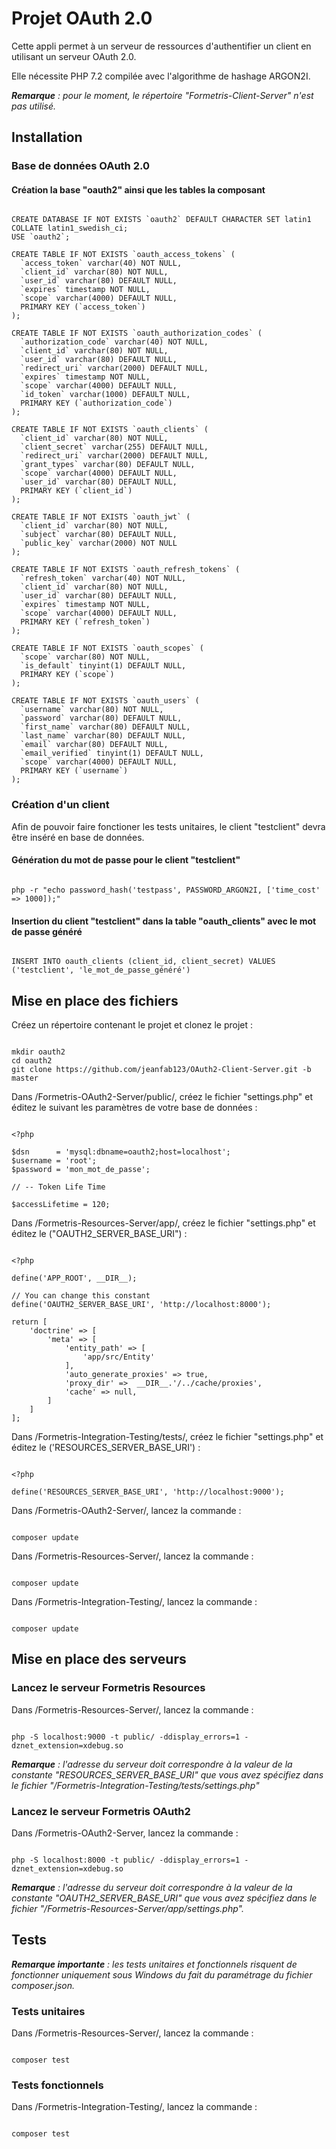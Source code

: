# Projet OAuth 2.0

Cette appli permet à un serveur de ressources d'authentifier un client en utilisant un serveur OAuth 2.0.

Elle nécessite PHP 7.2 compilée avec l'algorithme de hashage ARGON2I.

*__Remarque__ : pour le moment, le répertoire "Formetris-Client-Server" n'est pas utilisé.*

## Installation

### Base de données OAuth 2.0

#### Création la base "oauth2" ainsi que les tables la composant

```

CREATE DATABASE IF NOT EXISTS `oauth2` DEFAULT CHARACTER SET latin1 COLLATE latin1_swedish_ci;
USE `oauth2`;

CREATE TABLE IF NOT EXISTS `oauth_access_tokens` (
  `access_token` varchar(40) NOT NULL,
  `client_id` varchar(80) NOT NULL,
  `user_id` varchar(80) DEFAULT NULL,
  `expires` timestamp NOT NULL,
  `scope` varchar(4000) DEFAULT NULL,
  PRIMARY KEY (`access_token`)
);

CREATE TABLE IF NOT EXISTS `oauth_authorization_codes` (
  `authorization_code` varchar(40) NOT NULL,
  `client_id` varchar(80) NOT NULL,
  `user_id` varchar(80) DEFAULT NULL,
  `redirect_uri` varchar(2000) DEFAULT NULL,
  `expires` timestamp NOT NULL,
  `scope` varchar(4000) DEFAULT NULL,
  `id_token` varchar(1000) DEFAULT NULL,
  PRIMARY KEY (`authorization_code`)
);

CREATE TABLE IF NOT EXISTS `oauth_clients` (
  `client_id` varchar(80) NOT NULL,
  `client_secret` varchar(255) DEFAULT NULL,
  `redirect_uri` varchar(2000) DEFAULT NULL,
  `grant_types` varchar(80) DEFAULT NULL,
  `scope` varchar(4000) DEFAULT NULL,
  `user_id` varchar(80) DEFAULT NULL,
  PRIMARY KEY (`client_id`)
);

CREATE TABLE IF NOT EXISTS `oauth_jwt` (
  `client_id` varchar(80) NOT NULL,
  `subject` varchar(80) DEFAULT NULL,
  `public_key` varchar(2000) NOT NULL
);

CREATE TABLE IF NOT EXISTS `oauth_refresh_tokens` (
  `refresh_token` varchar(40) NOT NULL,
  `client_id` varchar(80) NOT NULL,
  `user_id` varchar(80) DEFAULT NULL,
  `expires` timestamp NOT NULL,
  `scope` varchar(4000) DEFAULT NULL,
  PRIMARY KEY (`refresh_token`)
);

CREATE TABLE IF NOT EXISTS `oauth_scopes` (
  `scope` varchar(80) NOT NULL,
  `is_default` tinyint(1) DEFAULT NULL,
  PRIMARY KEY (`scope`)
);

CREATE TABLE IF NOT EXISTS `oauth_users` (
  `username` varchar(80) NOT NULL,
  `password` varchar(80) DEFAULT NULL,
  `first_name` varchar(80) DEFAULT NULL,
  `last_name` varchar(80) DEFAULT NULL,
  `email` varchar(80) DEFAULT NULL,
  `email_verified` tinyint(1) DEFAULT NULL,
  `scope` varchar(4000) DEFAULT NULL,
  PRIMARY KEY (`username`)
);

```

### Création d'un client

Afin de pouvoir faire fonctioner les tests unitaires, le client "testclient" devra être inséré en base de données.

#### Génération du mot de passe pour le client "testclient"

```

php -r "echo password_hash('testpass', PASSWORD_ARGON2I, ['time_cost' => 1000]);"

```

#### Insertion du client "testclient" dans la table "oauth_clients" avec le mot de passe généré

```

INSERT INTO oauth_clients (client_id, client_secret) VALUES ('testclient', 'le_mot_de_passe_généré')

```

## Mise en place des fichiers

Créez un répertoire contenant le projet et clonez le projet :

```

mkdir oauth2
cd oauth2
git clone https://github.com/jeanfab123/OAuth2-Client-Server.git -b master

```

Dans /Formetris-OAuth2-Server/public/, créez le fichier "settings.php" et éditez le suivant les paramètres de votre base de données :

```

<?php

$dsn      = 'mysql:dbname=oauth2;host=localhost';
$username = 'root';
$password = 'mon_mot_de_passe';

// -- Token Life Time

$accessLifetime = 120;

```

Dans /Formetris-Resources-Server/app/, créez le fichier "settings.php" et éditez le ("OAUTH2_SERVER_BASE_URI") :

```

<?php

define('APP_ROOT', __DIR__);

// You can change this constant
define('OAUTH2_SERVER_BASE_URI', 'http://localhost:8000');

return [
    'doctrine' => [
        'meta' => [
            'entity_path' => [
                'app/src/Entity'
            ],
            'auto_generate_proxies' => true,
            'proxy_dir' =>  __DIR__.'/../cache/proxies',
            'cache' => null,
        ]
    ]
];

```

Dans /Formetris-Integration-Testing/tests/, créez le fichier "settings.php" et éditez le ('RESOURCES_SERVER_BASE_URI') :

```

<?php

define('RESOURCES_SERVER_BASE_URI', 'http://localhost:9000');

```

Dans /Formetris-OAuth2-Server/, lancez la commande :

```

composer update

```

Dans /Formetris-Resources-Server/, lancez la commande :

```

composer update

```

Dans /Formetris-Integration-Testing/, lancez la commande :

```

composer update

```

## Mise en place des serveurs

### Lancez le serveur Formetris Resources 

Dans /Formetris-Resources-Server/, lancez la commande :

```

php -S localhost:9000 -t public/ -ddisplay_errors=1 -dznet_extension=xdebug.so

```

*__Remarque__ : l'adresse du serveur doit correspondre à la valeur de la constante "RESOURCES_SERVER_BASE_URI" que vous avez spécifiez dans le fichier "/Formetris-Integration-Testing/tests/settings.php"*

### Lancez le serveur Formetris OAuth2

Dans /Formetris-OAuth2-Server, lancez la commande :

```

php -S localhost:8000 -t public/ -ddisplay_errors=1 -dznet_extension=xdebug.so

```

*__Remarque__ : l'adresse du serveur doit correspondre à la valeur de la constante "OAUTH2_SERVER_BASE_URI" que vous avez spécifiez dans le fichier "/Formetris-Resources-Server/app/settings.php".*

## Tests

*__Remarque importante__ : les tests unitaires et fonctionnels risquent de fonctionner uniquement sous Windows du fait du paramétrage du fichier composer.json.*

### Tests unitaires

Dans /Formetris-Resources-Server/, lancez la commande :

```

composer test

```

### Tests fonctionnels

Dans /Formetris-Integration-Testing/, lancez la commande :

```

composer test

```
